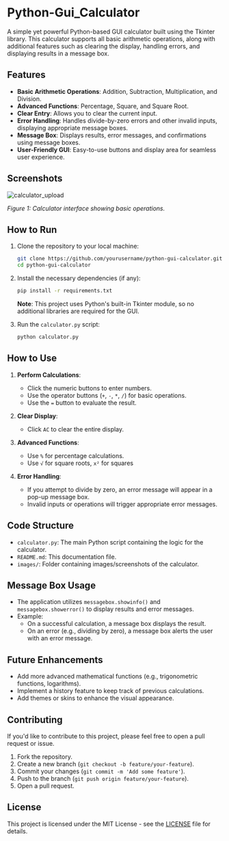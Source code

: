 # Python-Gui_Calculator

A simple yet powerful Python-based GUI calculator built using the Tkinter library. This calculator supports all basic arithmetic operations, along with additional features such as clearing the display, handling errors, and displaying results in a message box.

## Features

- **Basic Arithmetic Operations**: Addition, Subtraction, Multiplication, and Division.
- **Advanced Functions**: Percentage, Square, and Square Root.
- **Clear Entry**: Allows you to clear the current input.
- **Error Handling**: Handles divide-by-zero errors and other invalid inputs, displaying appropriate message boxes.
- **Message Box**: Displays results, error messages, and confirmations using message boxes.
- **User-Friendly GUI**: Easy-to-use buttons and display area for seamless user experience.

## Screenshots


![calculator_upload](https://github.com/user-attachments/assets/e70718fb-9b0a-4966-abe8-2c780d8998be)


*Figure 1: Calculator interface showing basic operations.*

## How to Run

1. Clone the repository to your local machine:
   ```bash
   git clone https://github.com/yourusername/python-gui-calculator.git
   cd python-gui-calculator
   ```

2. Install the necessary dependencies (if any):
   ```bash
   pip install -r requirements.txt
   ```

   **Note**: This project uses Python's built-in Tkinter module, so no additional libraries are required for the GUI.

3. Run the `calculator.py` script:
   ```bash
   python calculator.py
   ```

## How to Use

1. **Perform Calculations**:  
   - Click the numeric buttons to enter numbers.
   - Use the operator buttons (`+`, `-`, `*`, `/`) for basic operations.
   - Use the `=` button to evaluate the result.
   
2. **Clear Display**:  
   - Click `AC` to clear the entire display.

3. **Advanced Functions**:  
   - Use `%` for percentage calculations.
   - Use `√` for square roots, `x²` for squares
   
4. **Error Handling**:  
   - If you attempt to divide by zero, an error message will appear in a pop-up message box.
   - Invalid inputs or operations will trigger appropriate error messages.

## Code Structure

- `calculator.py`: The main Python script containing the logic for the calculator.
- `README.md`: This documentation file.
- `images/`: Folder containing images/screenshots of the calculator.

## Message Box Usage

- The application utilizes `messagebox.showinfo()` and `messagebox.showerror()` to display results and error messages.
- Example:
  - On a successful calculation, a message box displays the result.
  - On an error (e.g., dividing by zero), a message box alerts the user with an error message.

## Future Enhancements

- Add more advanced mathematical functions (e.g., trigonometric functions, logarithms).
- Implement a history feature to keep track of previous calculations.
- Add themes or skins to enhance the visual appearance.

## Contributing

If you'd like to contribute to this project, please feel free to open a pull request or issue.

1. Fork the repository.
2. Create a new branch (`git checkout -b feature/your-feature`).
3. Commit your changes (`git commit -m 'Add some feature'`).
4. Push to the branch (`git push origin feature/your-feature`).
5. Open a pull request.

## License

This project is licensed under the MIT License - see the [LICENSE](LICENSE) file for details.

